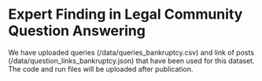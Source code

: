 # Expert Finding in Legal Community Question Answering
We have uploaded queries (/data/queries_bankruptcy.csv) and link of posts (/data/question_links_bankruptcy.json) that have been used for this dataset. The code and run files will be uploaded after publication.
